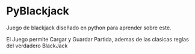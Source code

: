 # PyBlackjack
Juego de blackjack diseñado en python para aprender sobre este.

El Juego permite Cargar y Guardar Partida, ademas de las clasicas reglas del verdadero BlackJack
